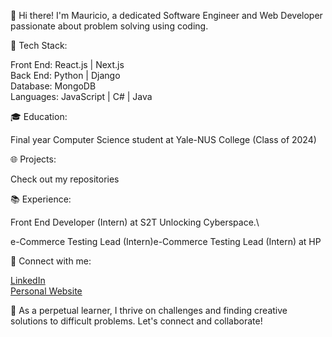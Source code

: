 👋 Hi there! I'm Mauricio, a dedicated Software Engineer and Web Developer passionate about problem solving using coding. 

🚀 Tech Stack:

Front End: React.js | Next.js\
Back End: Python | Django\
Database: MongoDB\
Languages: JavaScript | C# | Java

🎓 Education:

Final year Computer Science student at Yale-NUS College (Class of 2024)

🌐 Projects:

Check out my repositories

📚 Experience:

Front End Developer (Intern) at S2T Unlocking Cyberspace.\

e-Commerce Testing Lead (Intern)e-Commerce Testing Lead (Intern) at HP 

🔗 Connect with me:

[LinkedIn](https://www.linkedin.com/in/mauricio-zorzan/)\
[Personal Website](https://mauzorzan.vercel.app/)


🌱 As a perpetual learner, I thrive on challenges and finding creative solutions to difficult problems. Let's connect and collaborate!

<!--
**mauzorzan/mauzorzan** is a ✨ _special_ ✨ repository because its `README.md` (this file) appears on your GitHub profile.

Here are some ideas to get you started:

- 🔭 I’m currently working on ...
- 🌱 I’m currently learning ...
- 👯 I’m looking to collaborate on ...
- 🤔 I’m looking for help with ...
- 💬 Ask me about ...
- 📫 How to reach me: ...
- 😄 Pronouns: ...
- ⚡ Fun fact: ...
-->

